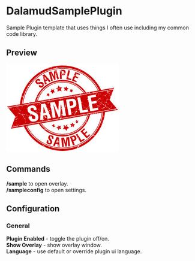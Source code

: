 # DalamudSamplePlugin

Sample Plugin template that uses things I often use including my common code library.

## Preview

![image](assets/preview.jpg)<br>

## Commands

**/sample** to open overlay.<br>
**/sampleconfig** to open settings.<br>

## Configuration

### General
**Plugin Enabled** - toggle the plugin off/on.<br>
**Show Overlay** - show overlay window.<br>
**Language** - use default or override plugin ui language.<br>
